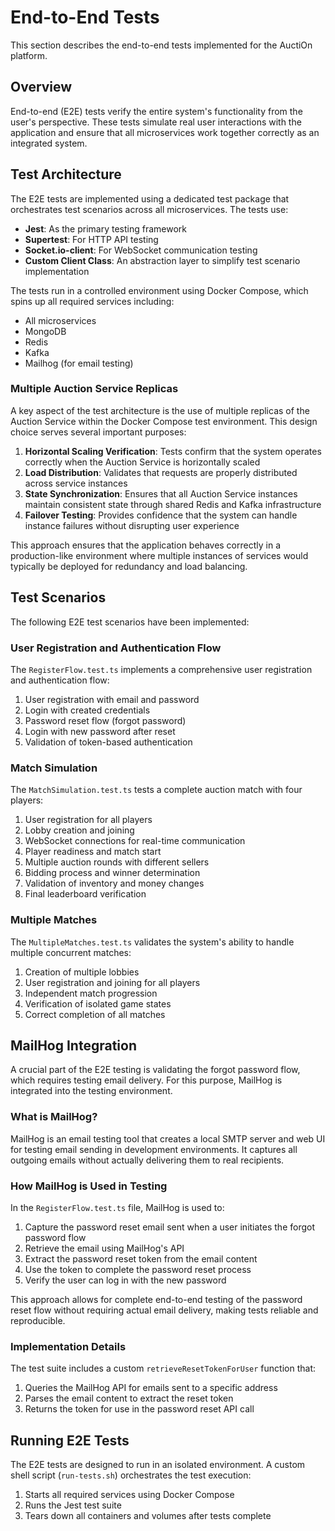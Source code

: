 # End-to-End Tests

This section describes the end-to-end tests implemented for the AuctiOn platform.

## Overview

End-to-end (E2E) tests verify the entire system's functionality from the user's perspective. These tests simulate real
user interactions with the application and ensure that all microservices work together correctly as an integrated
system.

## Test Architecture

The E2E tests are implemented using a dedicated test package that orchestrates test scenarios across all microservices.
The tests use:

- **Jest**: As the primary testing framework
- **Supertest**: For HTTP API testing
- **Socket.io-client**: For WebSocket communication testing
- **Custom Client Class**: An abstraction layer to simplify test scenario implementation

The tests run in a controlled environment using Docker Compose, which spins up all required services including:

- All microservices
- MongoDB
- Redis
- Kafka
- Mailhog (for email testing)

### Multiple Auction Service Replicas

A key aspect of the test architecture is the use of multiple replicas of the Auction Service within the Docker Compose
test environment. This design choice serves several important purposes:

1. **Horizontal Scaling Verification**: Tests confirm that the system operates correctly when the Auction Service is
   horizontally scaled
2. **Load Distribution**: Validates that requests are properly distributed across service instances
3. **State Synchronization**: Ensures that all Auction Service instances maintain consistent state through shared Redis
   and Kafka infrastructure
4. **Failover Testing**: Provides confidence that the system can handle instance failures without disrupting user
   experience

This approach ensures that the application behaves correctly in a production-like environment where multiple instances
of services would typically be deployed for redundancy and load balancing.

## Test Scenarios

The following E2E test scenarios have been implemented:

### User Registration and Authentication Flow

The `RegisterFlow.test.ts` implements a comprehensive user registration and authentication flow:

1. User registration with email and password
2. Login with created credentials
3. Password reset flow (forgot password)
4. Login with new password after reset
5. Validation of token-based authentication

### Match Simulation

The `MatchSimulation.test.ts` tests a complete auction match with four players:

1. User registration for all players
2. Lobby creation and joining
3. WebSocket connections for real-time communication
4. Player readiness and match start
5. Multiple auction rounds with different sellers
6. Bidding process and winner determination
7. Validation of inventory and money changes
8. Final leaderboard verification

### Multiple Matches

The `MultipleMatches.test.ts` validates the system's ability to handle multiple concurrent matches:

1. Creation of multiple lobbies
2. User registration and joining for all players
3. Independent match progression
4. Verification of isolated game states
5. Correct completion of all matches

## MailHog Integration

A crucial part of the E2E testing is validating the forgot password flow, which requires testing email delivery. For
this purpose, MailHog is integrated into the testing environment.

### What is MailHog?

MailHog is an email testing tool that creates a local SMTP server and web UI for testing email sending in development
environments. It captures all outgoing emails without actually delivering them to real recipients.

### How MailHog is Used in Testing

In the `RegisterFlow.test.ts` file, MailHog is used to:

1. Capture the password reset email sent when a user initiates the forgot password flow
2. Retrieve the email using MailHog's API
3. Extract the password reset token from the email content
4. Use the token to complete the password reset process
5. Verify the user can log in with the new password

This approach allows for complete end-to-end testing of the password reset flow without requiring actual email delivery,
making tests reliable and reproducible.

### Implementation Details

The test suite includes a custom `retrieveResetTokenForUser` function that:

1. Queries the MailHog API for emails sent to a specific address
2. Parses the email content to extract the reset token
3. Returns the token for use in the password reset API call

## Running E2E Tests

The E2E tests are designed to run in an isolated environment. A custom shell script (`run-tests.sh`) orchestrates the
test execution:

1. Starts all required services using Docker Compose
2. Runs the Jest test suite
3. Tears down all containers and volumes after tests complete
